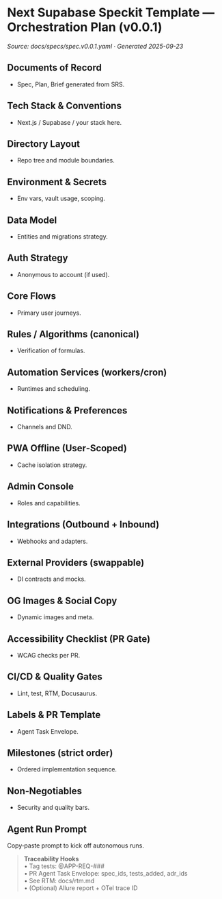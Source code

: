 # Next Supabase Speckit Template — Orchestration Plan (v0.0.1)

_Source: docs/specs/spec.v0.0.1.yaml · Generated 2025-09-23_

## Documents of Record

- Spec, Plan, Brief generated from SRS.
## Tech Stack & Conventions

- Next.js / Supabase / your stack here.
## Directory Layout

- Repo tree and module boundaries.
## Environment & Secrets

- Env vars, vault usage, scoping.
## Data Model

- Entities and migrations strategy.
## Auth Strategy

- Anonymous to account (if used).
## Core Flows

- Primary user journeys.
## Rules / Algorithms (canonical)

- Verification of formulas.
## Automation Services (workers/cron)

- Runtimes and scheduling.
## Notifications & Preferences

- Channels and DND.
## PWA Offline (User‑Scoped)

- Cache isolation strategy.
## Admin Console

- Roles and capabilities.
## Integrations (Outbound + Inbound)

- Webhooks and adapters.
## External Providers (swappable)

- DI contracts and mocks.
## OG Images & Social Copy

- Dynamic images and meta.
## Accessibility Checklist (PR Gate)

- WCAG checks per PR.
## CI/CD & Quality Gates

- Lint, test, RTM, Docusaurus.
## Labels & PR Template

- Agent Task Envelope.
## Milestones (strict order)

- Ordered implementation sequence.
## Non‑Negotiables

- Security and quality bars.
## Agent Run Prompt

Copy‑paste prompt to kick off autonomous runs.

> **Traceability Hooks**  
> • Tag tests: @APP-REQ-###  
> • PR Agent Task Envelope: spec_ids, tests_added, adr_ids  
> • See RTM: docs/rtm.md  
> • (Optional) Allure report + OTel trace ID
